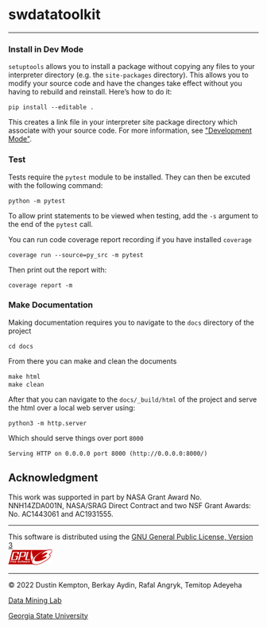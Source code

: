 # swdatatoolkit
---

### Install in Dev Mode

`setuptools` allows you to install a package without copying any files to your interpreter directory (e.g. the
`site-packages` directory). This allows you to modify your source code and have the changes take effect without you having
to rebuild and reinstall. Here’s how to do it:

    pip install --editable .

This creates a link file in your interpreter site package directory which associate with your source code. For more
information, see ["Development Mode"](https://setuptools.pypa.io/en/latest/userguide/development_mode.html).

### Test

Tests require the `pytest` module to be installed. They can then be excuted with the following command:

    python -m pytest

To allow print statements to be viewed when testing, add the `-s` argument to the end of the `pytest` call.

You can run code coverage report recording if you have installed `coverage`

    coverage run --source=py_src -m pytest

Then print out the report with:

    coverage report -m

### Make Documentation

Making documentation requires you to navigate to the `docs` directory of the project

    cd docs

From there you can make and clean the documents

    make html
    make clean

After that you can navigate to the `docs/_build/html` of the project and serve the html over a 
local web server using:

    python3 -m http.server

Which should serve things over port `8000`

    Serving HTTP on 0.0.0.0 port 8000 (http://0.0.0.0:8000/)


## Acknowledgment

This work was supported in part by NASA Grant Award No. NNH14ZDA001N, NASA/SRAG Direct Contract and two NSF Grant
Awards: No. AC1443061 and AC1931555.

***

This software is distributed using the [GNU General Public License, Version 3](./LICENSE.txt)  
![alt text](./images/gplv3-88x31.png)

***

© 2022 Dustin Kempton, Berkay Aydin, Rafal Angryk, Temitop Adeyeha

[Data Mining Lab](http://dmlab.cs.gsu.edu/)

[Georgia State University](http://www.gsu.edu/)